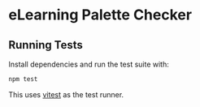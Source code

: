 # eLearning Palette Checker

## Running Tests

Install dependencies and run the test suite with:

```bash
npm test
```

This uses [vitest](https://vitest.dev/) as the test runner.
